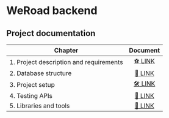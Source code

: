 # WeRoad backend

## Project documentation

| Chapter                                 |                  Document                   |
|-----------------------------------------|:-------------------------------------------:|
| 1. Project description and requirements | [:soccer: LINK](docs/assessment_details.md) |
| 2. Database structure                   |   [:floppy_disk: LINK](docs/database.md)    |
| 3. Project setup                        |  [:hammer_and_wrench: LINK](docs/build.md)  |
| 4. Testing APIs                         |     [:test_tube: LINK](docs/testing.md)     |
| 5. Libraries and tools                  |       [:toolbox: LINK](docs/tools.md)       |
